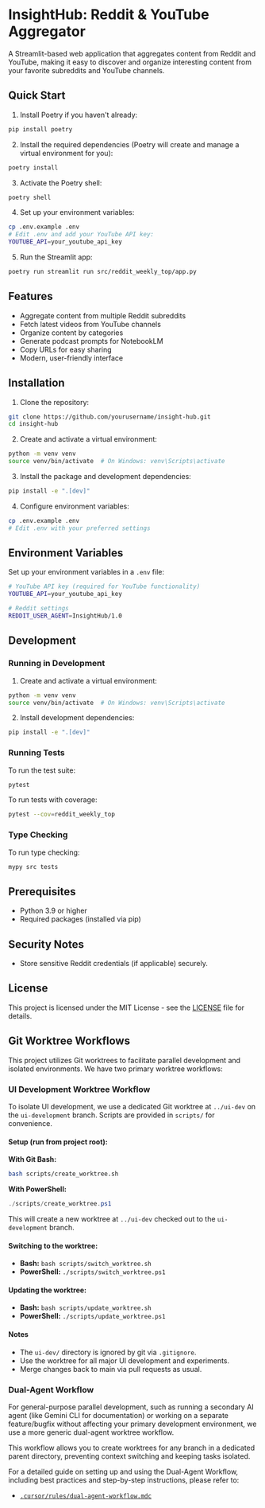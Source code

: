 # InsightHub: Reddit & YouTube Aggregator

A Streamlit-based web application that aggregates content from Reddit and YouTube, making it easy to discover and organize interesting content from your favorite subreddits and YouTube channels.

## Quick Start

1. Install Poetry if you haven't already:
```bash
pip install poetry
```

2. Install the required dependencies (Poetry will create and manage a virtual environment for you):
```bash
poetry install
```

3. Activate the Poetry shell:
```bash
poetry shell
```

4. Set up your environment variables:
```bash
cp .env.example .env
# Edit .env and add your YouTube API key:
YOUTUBE_API=your_youtube_api_key
```

5. Run the Streamlit app:
```bash
poetry run streamlit run src/reddit_weekly_top/app.py
```

## Features

- Aggregate content from multiple Reddit subreddits
- Fetch latest videos from YouTube channels
- Organize content by categories
- Generate podcast prompts for NotebookLM
- Copy URLs for easy sharing
- Modern, user-friendly interface

## Installation

1. Clone the repository:
```bash
git clone https://github.com/yourusername/insight-hub.git
cd insight-hub
```

2. Create and activate a virtual environment:
```bash
python -m venv venv
source venv/bin/activate  # On Windows: venv\Scripts\activate
```

3. Install the package and development dependencies:
```bash
pip install -e ".[dev]"
```

4. Configure environment variables:
```bash
cp .env.example .env
# Edit .env with your preferred settings
```

## Environment Variables

Set up your environment variables in a `.env` file:

```bash
# YouTube API key (required for YouTube functionality)
YOUTUBE_API=your_youtube_api_key

# Reddit settings
REDDIT_USER_AGENT=InsightHub/1.0
```

## Development

### Running in Development

1. Create and activate a virtual environment:
```bash
python -m venv venv
source venv/bin/activate  # On Windows: venv\Scripts\activate
```

2. Install development dependencies:
```bash
pip install -e ".[dev]"
```

### Running Tests

To run the test suite:
```bash
pytest
```

To run tests with coverage:
```bash
pytest --cov=reddit_weekly_top
```

### Type Checking

To run type checking:
```bash
mypy src tests
```

## Prerequisites

- Python 3.9 or higher
- Required packages (installed via pip)

## Security Notes

- Store sensitive Reddit credentials (if applicable) securely.

## License

This project is licensed under the MIT License - see the [LICENSE](LICENSE) file for details.

## Git Worktree Workflows

This project utilizes Git worktrees to facilitate parallel development and isolated environments. We have two primary worktree workflows:

### UI Development Worktree Workflow

To isolate UI development, we use a dedicated Git worktree at `../ui-dev` on the `ui-development` branch. Scripts are provided in `scripts/` for convenience.

#### Setup (run from project root):

**With Git Bash:**
```sh
bash scripts/create_worktree.sh
```

**With PowerShell:**
```powershell
./scripts/create_worktree.ps1
```

This will create a new worktree at `../ui-dev` checked out to the `ui-development` branch.

#### Switching to the worktree:
- **Bash:** `bash scripts/switch_worktree.sh`
- **PowerShell:** `./scripts/switch_worktree.ps1`

#### Updating the worktree:
- **Bash:** `bash scripts/update_worktree.sh`
- **PowerShell:** `./scripts/update_worktree.ps1`

#### Notes
- The `ui-dev/` directory is ignored by git via `.gitignore`.
- Use the worktree for all major UI development and experiments.
- Merge changes back to main via pull requests as usual.

### Dual-Agent Workflow

For general-purpose parallel development, such as running a secondary AI agent (like Gemini CLI for documentation) or working on a separate feature/bugfix without affecting your primary development environment, we use a more generic dual-agent worktree workflow.

This workflow allows you to create worktrees for any branch in a dedicated parent directory, preventing context switching and keeping tasks isolated.

For a detailed guide on setting up and using the Dual-Agent Workflow, including best practices and step-by-step instructions, please refer to:

- [`.cursor/rules/dual-agent-workflow.mdc`](.cursor/rules/dual-agent-workflow.mdc)